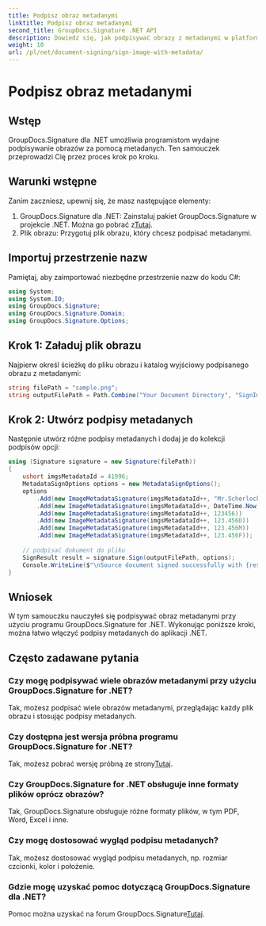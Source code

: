 ```yaml
---
title: Podpisz obraz metadanymi
linktitle: Podpisz obraz metadanymi
second_title: GroupDocs.Signature .NET API
description: Dowiedz się, jak podpisywać obrazy z metadanymi w platformie .NET przy użyciu GroupDocs.Signature. Łatwe, wydajne i konfigurowalne rozwiązanie do podpisywania metadanych.
weight: 10
url: /pl/net/document-signing/sign-image-with-metadata/
---
```


# Podpisz obraz metadanymi

## Wstęp
GroupDocs.Signature dla .NET umożliwia programistom wydajne podpisywanie obrazów za pomocą metadanych. Ten samouczek przeprowadzi Cię przez proces krok po kroku.
## Warunki wstępne
Zanim zaczniesz, upewnij się, że masz następujące elementy:
1. GroupDocs.Signature dla .NET: Zainstaluj pakiet GroupDocs.Signature w projekcie .NET. Można go pobrać z[Tutaj](https://releases.groupdocs.com/signature/net/).   
2. Plik obrazu: Przygotuj plik obrazu, który chcesz podpisać metadanymi.

## Importuj przestrzenie nazw
Pamiętaj, aby zaimportować niezbędne przestrzenie nazw do kodu C#:
```csharp
using System;
using System.IO;
using GroupDocs.Signature;
using GroupDocs.Signature.Domain;
using GroupDocs.Signature.Options;
```
## Krok 1: Załaduj plik obrazu
Najpierw określ ścieżkę do pliku obrazu i katalog wyjściowy podpisanego obrazu z metadanymi:
```csharp
string filePath = "sample.png";            
string outputFilePath = Path.Combine("Your Document Directory", "SignImageWithMetadata", "SignedWithMetadata.png");
```
## Krok 2: Utwórz podpisy metadanych
Następnie utwórz różne podpisy metadanych i dodaj je do kolekcji podpisów opcji:
```csharp
using (Signature signature = new Signature(filePath))
{
    ushort imgsMetadataId = 41996;
    MetadataSignOptions options = new MetadataSignOptions();
    options
        .Add(new ImageMetadataSignature(imgsMetadataId++, "Mr.Scherlock Holmes")) // Wartość ciągu
        .Add(new ImageMetadataSignature(imgsMetadataId++, DateTime.Now))          // Data Godzina Wartość
        .Add(new ImageMetadataSignature(imgsMetadataId++, 123456))                // Wartość całkowita
        .Add(new ImageMetadataSignature(imgsMetadataId++, 123.456D))              // Podwójna wartość
        .Add(new ImageMetadataSignature(imgsMetadataId++, 123.456M))              // Wartość dziesiętna
        .Add(new ImageMetadataSignature(imgsMetadataId++, 123.456F));             // Wartość pływająca
    
    // podpisać dokument do pliku
    SignResult result = signature.Sign(outputFilePath, options);
    Console.WriteLine($"\nSource document signed successfully with {result.Succeeded.Count} signature(s).\nFile saved at {outputFilePath}.");
}
```

## Wniosek
W tym samouczku nauczyłeś się podpisywać obraz metadanymi przy użyciu programu GroupDocs.Signature for .NET. Wykonując poniższe kroki, można łatwo włączyć podpisy metadanych do aplikacji .NET.

## Często zadawane pytania
### Czy mogę podpisywać wiele obrazów metadanymi przy użyciu GroupDocs.Signature for .NET?
Tak, możesz podpisać wiele obrazów metadanymi, przeglądając każdy plik obrazu i stosując podpisy metadanych.
### Czy dostępna jest wersja próbna programu GroupDocs.Signature for .NET?
 Tak, możesz pobrać wersję próbną ze strony[Tutaj](https://releases.groupdocs.com/).
### Czy GroupDocs.Signature for .NET obsługuje inne formaty plików oprócz obrazów?
Tak, GroupDocs.Signature obsługuje różne formaty plików, w tym PDF, Word, Excel i inne.
### Czy mogę dostosować wygląd podpisu metadanych?
Tak, możesz dostosować wygląd podpisu metadanych, np. rozmiar czcionki, kolor i położenie.
### Gdzie mogę uzyskać pomoc dotyczącą GroupDocs.Signature dla .NET?
 Pomoc można uzyskać na forum GroupDocs.Signature[Tutaj](https://forum.groupdocs.com/c/signature/13).